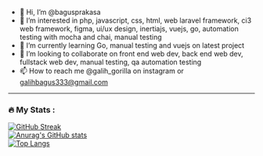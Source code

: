 - 👋 Hi, I’m @bagusprakasa
- 👀 I’m interested in php, javascript, css, html, web laravel framework, ci3 web framework, figma, ui/ux design, inertiajs, vuejs, go, automation testing with mocha and chai, manual testing
- 🌱 I’m currently learning Go, manual testing and vuejs on latest project 
- 💞️ I’m looking to collaborate on front end web dev, back end web dev, fullstack web dev, manual testing, qa automation testing
- 📫 How to reach me @galih_gorilla on instagram or galihbagus333@gmail.com

---
### :fire: My Stats :
[![GitHub Streak](http://github-readme-streak-stats.herokuapp.com?user=bagusprakasa&theme=radical&date_format=j%20M%5B%20Y%5D)](https://git.io/streak-stats)
<br/>
[![Anurag's GitHub stats](https://github-readme-stats.vercel.app/api?username=bagusprakasa&show_icons=true&theme=radical)](https://github.com/anuraghazra/github-readme-stats)
<br/>
[![Top Langs](https://github-readme-stats.vercel.app/api/top-langs/?username=bagusprakasa&langs_count=10&layout=compact&theme=radical)](https://github.com/anuraghazra/github-readme-stats)
<!---
bagusprakasa/bagusprakasa is a ✨ special ✨ repository because its `README.md` (this file) appears on your GitHub profile.
You can click the Preview link to take a look at your changes.
--->
